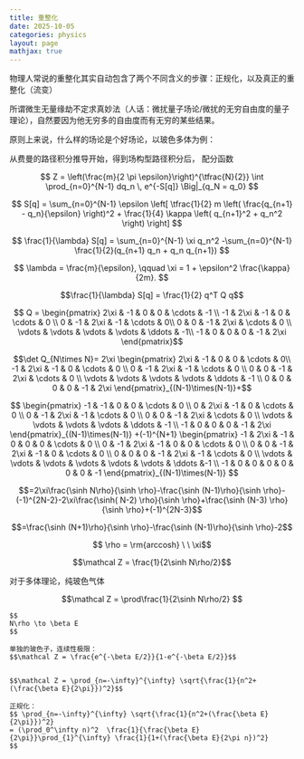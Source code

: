 ```yaml
---
title: 重整化
date: 2025-10-05
categories: physics
layout: page
mathjax: true
---
```


物理人常说的重整化其实自动包含了两个不同含义的步骤：正规化，以及真正的重整化（流变）

所谓微生无量缘劫不定求真妙法（人话：微扰量子场论/微扰的无穷自由度的量子理论），自然要因为他无穷多的自由度而有无穷的某些结果。

原则上来说，什么样的场论是个好场论，以玻色多体为例：

从费曼的路径积分推导开始，得到场构型路径积分后，
配分函数

$$ Z = \left(\frac{m}{2 \pi \epsilon}\right)^{\tfrac{N}{2}} \int \prod_{n=0}^{N-1} dq_n \, e^{-S[q]} \Big|_{q_N = q_0} $$  

 $$ S[q] = \sum_{n=0}^{N-1} \epsilon \left[     \tfrac{1}{2} m \left( \frac{q_{n+1} - q_n}{\epsilon} \right)^2     + \frac{1}{4} \kappa \left( q_{n+1}^2 + q_n^2 \right) \right] $$ 

 $$ \frac{1}{\lambda} S[q] =  \sum_{n=0}^{N-1} \xi q_n^2 -\sum_{n=0}^{N-1} \frac{1}{2}(q_{n+1} q_n + q_n q_{n+1}) $$

$$ \lambda = \frac{m}{\epsilon},  \qquad  \xi = 1 + \epsilon^2 \frac{\kappa}{2m}. $$ 

 $$\frac{1}{\lambda} S[q] = \frac{1}{2} q^T Q q$$ 
 
$$ Q  = 
\begin{pmatrix} 
  2\xi & -1   & 0    & 0    & \cdots & -1 \\ 
  -1   & 2\xi & -1   & 0    & \cdots & 0 \\
   0    & -1   & 2\xi & -1   & \cdots & 0\\
    0    & 0    & -1   & 2\xi & \cdots & 0 \\ 
    \vdots & \vdots & \vdots & \vdots & \ddots & -1\\ 
    -1   & 0    & 0    & 0    & -1   & 2\xi 
\end{pmatrix}$$
    
$$\det Q_{N\times N}= 
2\xi 
\begin{pmatrix} 
2\xi & -1   & 0    & 0    & \cdots & 0\\ 
-1   & 2\xi & -1   & 0    & \cdots & 0 \\ 
0    & -1   & 2\xi & -1   & \cdots & 0 \\ 
0    & 0    & -1   & 2\xi & \cdots & 0 \\
\vdots & \vdots & \vdots & \vdots & \ddots & -1 \\ 
0  & 0    & 0    & 0    & -1   & 2\xi 
\end{pmatrix}_{(N-1)\times(N-1)}+$$

$$
\begin{pmatrix}
 -1 & -1   & 0    & 0    & \cdots & 0 \\ 
0  & 2\xi & -1   & 0    & \cdots & 0 \\ 
0    & -1   & 2\xi & -1   & \cdots & 0 \\ 
0    & 0    & -1   & 2\xi & \cdots & 0 \\ 
\vdots & \vdots & \vdots & \vdots & \ddots & -1 \\ 
-1   & 0    & 0    & 0    & -1   & 2\xi 
\end{pmatrix}_{(N-1)\times(N-1)}
+(-1)^{N+1}
\begin{pmatrix} 
-1 & 2\xi   & -1  & 0  & 0 & 0 & \cdots & 0 \\
 0 & -1 & 2\xi & -1  & 0 & 0  & \cdots & 0 \\
  0 & 0   & -1   & 2\xi & -1 & 0  & \cdots & 0 \\ 
  0    & 0  & 0   & -1   & 2\xi & -1 & \cdots & 0 \\ 
  \vdots & \vdots  & \vdots  & \vdots & \vdots & \vdots & \ddots &-1 \\ 
  -1   & 0    & 0  & 0  & 0  & 0    & 0    & -1  
\end{pmatrix}_{(N-1)\times(N-1)} $$


$$=2\xi\frac{\sinh N\rho}{\sinh \rho}-\frac{\sinh (N-1)\rho}{\sinh \rho}-(-1)^{2N-2}-2\xi\frac{\sinh( N-2) \rho}{\sinh \rho}+\frac{\sinh (N-3) \rho}{\sinh \rho}+(-1)^{2N-3}$$

$$=\frac{\sinh (N+1)\rho}{\sinh \rho}-\frac{\sinh (N-1)\rho}{\sinh \rho}-2$$

$$ \rho = \rm{arccosh} \ \ \xi$$

$$\mathcal Z = \frac{1}{2\sinh N\rho/2}$$

对于多体理论，纯玻色气体

$$\mathcal Z = \prod\frac{1}{2\sinh N\rho/2} $$

```{=tex}
$$
N\rho \to \beta E
$$

单独的玻色子，连续性极限：
$$\mathcal Z = \frac{e^{-\beta E/2}}{1-e^{-\beta E/2}}$$


$$\mathcal Z = \prod_{n=-\infty}^{\infty} \sqrt{\frac{1}{n^2+(\frac{\beta E}{2\pi}})^2}$$

正规化：
$$ \prod_{n=-\infty}^{\infty} \sqrt{\frac{1}{n^2+(\frac{\beta E}{2\pi}})^2} 
= (\prod_0^\infty n)^2  \frac{1}{\frac{\beta E}{2\pi}}\prod_{1}^{\infty} \frac{1}{1+(\frac{\beta E}{2\pi n})^2}
$$

